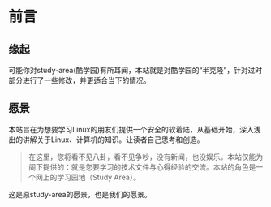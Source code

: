 # 前言

## 缘起

可能你对study-area(酷学园)有所耳闻，本站就是对酷学园的“半克隆”，针对过时部分进行了一些修改，并更适合当下的情况。

## 愿景

本站旨在为想要学习Linux的朋友们提供一个安全的软着陆，从基础开始，深入浅出的讲解关于Linux、计算机的知识。让读者自己思考和创造。

> 在这里，您将看不见八卦，看不见争吵，没有新闻，也没娱乐。本站仅能为阁下提供的：就是您要学习的技术文件与心得经验的交流。本站的角色是一个网上的学习园地（Study Area）。

这是原study-area的愿景，也是我们的愿景。